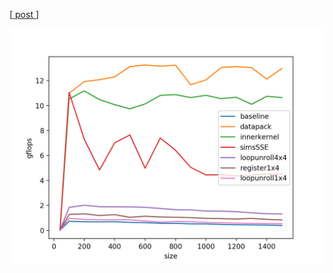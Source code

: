 \[[ post ](https://zhuanlan.zhihu.com/p/468304964)\]

![benchmark](https://github.com/LeiWang1999/optimize-gemm-on-macbook2019/blob/master/tools/plot/img/datapack.png)

